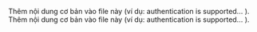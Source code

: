 Thêm nội dung cơ bản vào file này (ví dụ: 
authentication is supported... ).
Thêm nội dung cơ bản vào file này (ví dụ: 
authentication is supported... ).